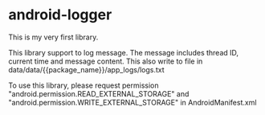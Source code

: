# android-logger
This is my very first library.

This library support to log message. The message includes thread ID, current time and message content. This also write to file in data/data/{{package_name}}/app_logs/logs.txt

To use this library, please request permission "android.permission.READ_EXTERNAL_STORAGE" and "android.permission.WRITE_EXTERNAL_STORAGE" in AndroidManifest.xml
